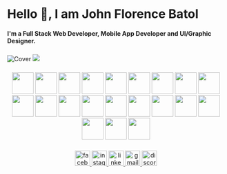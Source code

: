 <h1 align="left">Hello 👋, I am John Florence Batol</h1> 
<h4 align="left">I'm a Full Stack Web Developer, Mobile App Developer and UI/Graphic Designer.</h4>

###

![Cover](https://github.com/user-attachments/assets/f2198c8d-5a8d-4c3c-86f6-e29481338f7d)
![](https://komarev.com/ghpvc/?username=Renzxs)

###

<div align="center">  
    <img src="https://github.com/user-attachments/assets/65ec504d-0478-47e6-b933-04a89000b5bf" height="50"/>
    <img src="https://github.com/user-attachments/assets/5332a438-30a0-4503-a39c-2823021e3a96" height="50"/>
    <img src="https://github.com/user-attachments/assets/6b0f8a64-ba7b-492e-8329-e7f1d5235d4d" height="50"/>
    <img src="https://github.com/user-attachments/assets/3946b6ba-beab-4f30-af71-febda59e3d46" height="50"/>
    <img src="https://github.com/user-attachments/assets/0e9979f8-a59f-4210-8c2c-46393aa6db39" height="50"/>
    <img src="https://github.com/user-attachments/assets/e0d751dc-a60c-43d4-b92d-5f0b67d9d4b0" height="50"/>
    <img src="https://github.com/user-attachments/assets/adfe471a-8a5b-4082-910e-d6c05a8868ab" height="50"/>
    <img src="https://github.com/user-attachments/assets/a626e13e-cfb5-4f41-ae12-df761cfc2c2f" height="50"/>
    <img src="https://github.com/user-attachments/assets/e16dee4f-41d0-48d5-8008-f6eabecc9d6b" height="50"/>
    <img src="https://github.com/user-attachments/assets/7d1c9bdc-9a4e-4947-9974-858ad1ab8dd2" height="50"/>
    <img src="https://github.com/user-attachments/assets/22571a37-a1a4-491e-a38f-9f8e77c34a32" height="50"/>
    <img src="https://github.com/user-attachments/assets/2a645029-6595-4e85-afc7-f9856c339d1d" height="50"/>
    <img src="https://github.com/user-attachments/assets/78b3050e-5058-4b15-8c9c-91eedb4996a0" height="50"/>
    <img src="https://github.com/user-attachments/assets/7daa7b61-67e7-4838-bb31-a668532e8d61" height="50"/>
    <img src="https://github.com/user-attachments/assets/5ed089c8-0fc3-4eed-9d9f-bc45589c61e5" height="50"/>
    <img src="https://github.com/user-attachments/assets/429d82ac-731d-4cdc-bc43-6dd15640f857" height="50"/>
    <img src="https://github.com/user-attachments/assets/7df3b5e7-2b96-4f1a-950b-7a1bd045fa06" height="50"/>
    <img src="https://github.com/user-attachments/assets/85d923a8-0790-4401-a2eb-7e46f67aedfe" height="50"/>
    <img src="https://github.com/user-attachments/assets/6a09db85-4735-4405-a08e-0d4b0741fff3" height="50"/>
    <img src="https://github.com/user-attachments/assets/4005e838-ab01-4008-902f-896c81c0a56a" height="50"/>
    <img src="https://github.com/user-attachments/assets/9f520920-eadc-4e33-976c-f624c14ac2a1" height="50"/>
</div>

###

<div align="center">
  <a href="https://www.facebook.com/rence.batol.52/" target="_blank">
    <img src="https://img.shields.io/static/v1?message=Facebook&logo=facebook&label=&color=1877F2&logoColor=white&labelColor=&style=for-the-badge" height="35" alt="facebook logo"  />
  </a>
<span width="30"></span>
  <a href="https://www.instagram.com/renzxs03/?hl=en" target="_blank">
    <img src="https://img.shields.io/static/v1?message=Instagram&logo=instagram&label=&color=E4405F&logoColor=white&labelColor=&style=for-the-badge" height="35" alt="instagram logo"  />
  </a>
<span width="30"></span>
  <a href="https://www.linkedin.com/in/john-florence-batol/" target="_blank">
    <img src="https://img.shields.io/static/v1?message=LinkedIn&logo=linkedin&label=&color=0077B5&logoColor=white&labelColor=&style=for-the-badge" height="35" alt="linkedin logo"  />
  </a>
<span width="30"></span>
  <a href="florencebatol85@gmail.com" target="_blank">
    <img src="https://img.shields.io/static/v1?message=Gmail&logo=gmail&label=&color=D14836&logoColor=white&labelColor=&style=for-the-badge" height="35" alt="gmail logo"  />
  </a>
<span width="30"></span>
  <img src="https://img.shields.io/static/v1?message=Discord&logo=discord&label=&color=7289DA&logoColor=white&labelColor=&style=for-the-badge" height="35" alt="discord logo"  />
</div>

###
